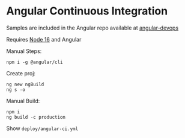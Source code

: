 # Angular Continuous Integration

Samples are included in the Angular repo available at [angular-devops](https://github.com/arambazamba/angular-devops)

Requires [Node 16](https://nodejs.org/en/download/releases/) and Angular

Manual Steps:

```
npm i -g @angular/cli
```

Create proj:

```
ng new ngBuild
ng s -o
```

Manual Build:

```
npm i
ng build -c production
```

Show `deploy/angular-ci.yml`